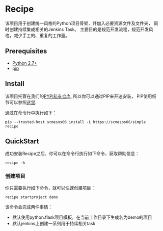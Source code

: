 # Recipe
该项目用于创建统一风格的Python项目骨架，并加入必要资源文件及文件夹， 同时创建持续集成相关的Jenkins Task。
主要目的是规范开发流程，规范开发风格，减少手工的、重复的工作量。

## Prerequisites
- [Python 2.7+](https://www.python.org/)
- [pip](https://pip.pypa.io/en/stable/)

## Install

该项目托管在我们的[PYPI私有仓库](https://scmesos06), 所以你可以通过PIP来开速安装， PIP使用细节可以参照[这里](http://confluence.newegg.org/display/DFIS/PIP).

通过在命令行中执行如下：
```shell
pip --trusted-host scmesos06 install -i https://scmesos06/simple recipe

```

## QuickStart

成功安装Recipe之后，你可以在命令行执行如下命令，获取帮助信息：

```shell
recipe -h

```

### 创建项目

你只需要执行如下命令，就可以快速创建项目：
```shell
recipe startproject demo
```

该命令会完成两件事情：
 - 默认使用python.flask项目模板，在当前工作目录下生成名为demo的项目
 - 默认jenkins上创建一系列用于持续相关task

